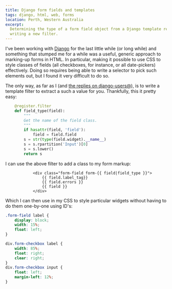 ```yaml
---
title: Django form fields and templates
tags: django, html, web, forms
location: Perth, Western Australia
excerpt: 
  Determining the type of a form field object from a Django template requires
  writing a new filter.
---
```


I've been working with [Django][django] for the last little while (or long
while) and something that stumped me for a while was a useful, generic
approach to marking-up forms in HTML. In particular, making it possible to use
CSS to style classes of fields (all checkboxes, for instance, or all
date-pickers) effectively. Doing so requires being able to write a selector to
pick such elements out, but I found it very difficult to do so.

[django]: http://djangoproject.org/

The only way, as far as I (and [the replies on django-users@](http://groups.google.com/group/django-users/browse_thread/thread/16493dd43303efd3)), is to write a template filter to extract a such a value for you. Thankfully, this it pretty easy:

``````python
    @register.filter
    def field_type(field):
        """
        Get the name of the field class.
        """
        if hasattr(field, 'field'):
            field = field.field
        s = str(type(field.widget).__name__)
        s = s.rpartition('Input')[0]
        s = s.lower()
        return s
``````

I can use the above filter to add a class to my form markup:

``````django
            <div class="form-field form-{{ field|field_type }}">
                {{ field.label_tag}}
                {{ field.errors }}
                {{ field }}
            </div>
``````

Which I can then use in my CSS to style particular widgets without having to do them one-by-one using ID's:

``````css
.form-field label {
    display: block;
    width: 15%;
    float: left;
}

div.form-checkbox label {
    width: 85%;
    float: right;
    clear: right;
}
div.form-checkbox input {
    float: left;
    margin-left: 12%;
}
``````

